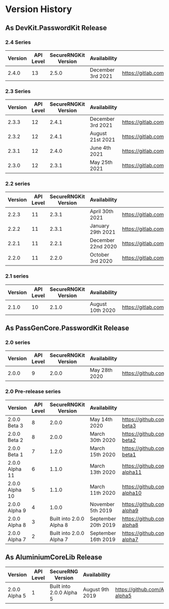 # Version History

## As DevKit.PasswordKit Release

### 2.4 Series
| Version | API Level | SecureRNGKit Version | Availability | Changelog |
|--|--|--|--|--|
| 2.4.0 | 13 | 2.5.0 | December 3rd 2021 | https://gitlab.com/aluminiumtechdevkit/PasswordKit/-/releases/2.4.0 |

### 2.3 Series
| Version | API Level | SecureRNGKit Version | Availability | Changelog |
|--|--|--|--|--|
| 2.3.3 | 12 | 2.4.1 | December 3rd 2021 | https://gitlab.com/aluminiumtechdevkit/PasswordKit/-/releases/2.3.3 |
| 2.3.2 | 12 | 2.4.1 | August 21st 2021 | https://gitlab.com/aluminiumtechdevkit/PasswordKit/-/releases/2.3.2 |
| 2.3.1 | 12 | 2.4.0 | June 4th 2021 | https://gitlab.com/aluminiumtechdevkit/PasswordKit/-/releases/2.3.1 |
| 2.3.0 | 12 | 2.3.1 | May 25th 2021 | https://gitlab.com/aluminiumtechdevkit/PasswordKit/-/releases/2.3.0 |

### 2.2 series

| Version | API Level | SecureRNGKit Version | Availability | Changelog |
|--|--|--|--|--|
| 2.2.3 | 11 | 2.3.1 | April 30th 2021 | https://gitlab.com/aluminiumtechdevkit/PasswordKit/-/releases/2.2.3 |
| 2.2.2 | 11 | 2.3.1 | January 29th 2021 | https://gitlab.com/aluminiumtechdevkit/PasswordKit/-/releases/2.2.2 |
| 2.2.1 | 11 | 2.2.1 | December 22nd 2020 | https://gitlab.com/aluminiumtechdevkit/PasswordKit/-/releases/2.2.1 |
| 2.2.0 | 11 | 2.2.0 | October 3rd 2020 | https://gitlab.com/aluminiumtechdevkit/PasswordKit/-/releases/2.2.0 |


### 2.1 series

| Version | API Level | SecureRNGKit Version | Availability | Changelog |
|--|--|--|--|--|
| 2.1.0 | 10 | 2.1.0 | August 10th 2020 | https://gitlab.com/aluminiumtechdevkit/PasswordKit/-/releases/2.1.0 |


## As PassGenCore.PasswordKit Release

### 2.0 series

| Version | API Level | SecureRNGKit Version | Availability | Changelog |
|--|--|--|--|--|
| 2.0.0 | 9 | 2.0.0 | May 28th 2020 | https://github.com/PassGenCore/PasswordKit/releases/tag/2.0.0 |

### 2.0 Pre-release series

| Version | API Level | SecureRNGKit Version | Availability | Changelog |
|--|--|--|--|--|
| 2.0.0 Beta 3 | 8 | 2.0.0 | May 14th 2020 | https://github.com/PassGenCore/PasswordKit/releases/tag/2.0.0-beta3 |
| 2.0.0 Beta 2 | 8 | 2.0.0 | March 30th 2020 | https://github.com/PassGenCore/PasswordKit/releases/tag/2.0.0-beta2 |
| 2.0.0 Beta 1 | 7 | 1.2.0 | March 15th 2020 | https://github.com/PassGenCore/PasswordKit/releases/tag/2.0.0-beta1 |
| 2.0.0 Alpha 11 | 6 | 1.1.0 | March 13th 2020 | https://github.com/PassGenCore/PasswordKit/releases/tag/2.0.0-alpha11 |
| 2.0.0 Alpha 10 | 5 | 1.1.0 | March 11th 2020 | https://github.com/PassGenCore/PasswordKit/releases/tag/2.0.0-alpha10 |
| 2.0.0 Alpha 9 | 4 | 1.0.0 | November 5th 2019 | https://github.com/PassGenCore/PasswordKit/releases/tag/2.0.0-alpha9 |
| 2.0.0 Alpha 8 | 3 | Built into 2.0.0 Alpha 8 | September 20th 2019 | https://github.com/PassGenCore/PasswordKit/releases/tag/2.0.0-alpha8 |
| 2.0.0 Alpha 7 | 2 | Built into 2.0.0 Alpha 7 | September 16th 2019 | https://github.com/PassGenCore/PasswordKit/releases/tag/2.0.0-alpha7 |


## As AluminiumCoreLib Release

| Version | API Level | SecureRNG Version | Availability | Changelog |
|--|--|--|--|--|
| 2.0.0 Alpha 5 | 1 | Built into 2.0.0 Alpha 5 | August 9th 2019 | https://github.com/AluminiumTech/AluminiumCoreLib/releases/tag/2.0.0-alpha5 |

